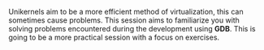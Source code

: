 Unikernels aim to be a more efficient method of virtualization, this can sometimes cause problems.
This session aims to familiarize you with solving problems encountered during the development using **GDB**.
This is going to be a more practical session with a focus on exercises.
